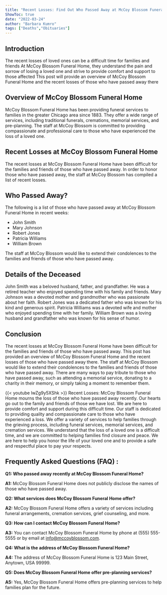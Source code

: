 ```yaml
---
title: "Recent Losses: Find Out Who Passed Away at McCoy Blossom Funeral Home"
ShowToc: true 
date: "2022-03-24"
author: "Barbara Kumro" 
tags: ["Deaths","Obituaries"]
---
```

## Introduction

The recent losses of loved ones can be a difficult time for families and friends At McCoy Blossom Funeral Home, they understand the pain and sorrow of losing a loved one and strive to provide comfort and support to those affected This post will provide an overview of McCoy Blossom Funeral Home and the recent losses of those who have passed away there 

## Overview of McCoy Blossom Funeral Home

McCoy Blossom Funeral Home has been providing funeral services to families in the greater Chicago area since 1883. They offer a wide range of services, including traditional funerals, cremations, memorial services, and pre-planning. The staff at McCoy Blossom is committed to providing compassionate and professional care to those who have experienced the loss of a loved one. 

## Recent Losses at McCoy Blossom Funeral Home

The recent losses at McCoy Blossom Funeral Home have been difficult for the families and friends of those who have passed away. In order to honor those who have passed away, the staff at McCoy Blossom has compiled a list of recent losses. 

## Who Passed Away?

The following is a list of those who have passed away at McCoy Blossom Funeral Home in recent weeks: 

* John Smith
* Mary Johnson
* Robert Jones
* Patricia Williams
* William Brown

The staff at McCoy Blossom would like to extend their condolences to the families and friends of those who have passed away. 

## Details of the Deceased

John Smith was a beloved husband, father, and grandfather. He was a retired teacher who enjoyed spending time with his family and friends. Mary Johnson was a devoted mother and grandmother who was passionate about her faith. Robert Jones was a dedicated father who was known for his kind and generous spirit. Patricia Williams was a devoted wife and mother who enjoyed spending time with her family. William Brown was a loving husband and grandfather who was known for his sense of humor. 

## Conclusion

The recent losses at McCoy Blossom Funeral Home have been difficult for the families and friends of those who have passed away. This post has provided an overview of McCoy Blossom Funeral Home and the recent losses of those who have passed away there. The staff at McCoy Blossom would like to extend their condolences to the families and friends of those who have passed away. There are many ways to pay tribute to those who have passed away, such as attending a memorial service, donating to a charity in their memory, or simply taking a moment to remember them.

{{< youtube lwZg9y5XShk >}} 
Recent Losses: McCoy Blossom Funeral Home mourns the loss of those who have passed away recently. Our hearts go out to the family and friends of those we have lost. We are here to provide comfort and support during this difficult time. Our staff is dedicated to providing quality and compassionate care to those who have experienced a loss. We offer a variety of services to help families through the grieving process, including funeral services, memorial services, and cremation services. We understand that the loss of a loved one is a difficult time, and we are committed to helping families find closure and peace. We are here to help you honor the life of your loved one and to provide a safe and respectful place to pay your respects.

## Frequently Asked Questions (FAQ) :
**Q1: Who passed away recently at McCoy Blossom Funeral Home?**

**A1:** McCoy Blossom Funeral Home does not publicly disclose the names of those who have passed away. 

**Q2: What services does McCoy Blossom Funeral Home offer?**

**A2:** McCoy Blossom Funeral Home offers a variety of services including funeral arrangements, cremation services, grief counseling, and more. 

**Q3: How can I contact McCoy Blossom Funeral Home?**

**A3:** You can contact McCoy Blossom Funeral Home by phone at (555) 555-5555 or by email at info@mccoyblossom.com. 

**Q4: What is the address of McCoy Blossom Funeral Home?**

**A4:** The address of McCoy Blossom Funeral Home is 123 Main Street, Anytown, USA 99999. 

**Q5: Does McCoy Blossom Funeral Home offer pre-planning services?**

**A5:** Yes, McCoy Blossom Funeral Home offers pre-planning services to help families plan for the future.



